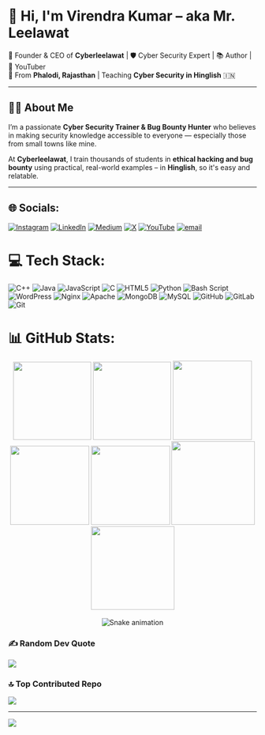 # 👋 Hi, I'm Virendra Kumar – aka Mr. Leelawat

🚀 Founder & CEO of **Cyberleelawat** | 🛡️ Cyber Security Expert | 📚 Author | 🎥 YouTuber  
📍 From **Phalodi, Rajasthan** | Teaching **Cyber Security in Hinglish** 🇮🇳

---

## 👨‍💻 About Me

I’m a passionate **Cyber Security Trainer & Bug Bounty Hunter** who believes in making security knowledge accessible to everyone — especially those from small towns like mine.

At **Cyberleelawat**, I train thousands of students in **ethical hacking and bug bounty** using practical, real-world examples – in **Hinglish**, so it's easy and relatable.

---
## 🌐 Socials:
[![Instagram](https://img.shields.io/badge/Instagram-%23E4405F.svg?logo=Instagram&logoColor=white)](https://instagram.com/cyber_leelawat) [![LinkedIn](https://img.shields.io/badge/LinkedIn-%230077B5.svg?logo=linkedin&logoColor=white)](https://linkedin.com/in/virendra-kumar-cyber-leelawat/) [![Medium](https://img.shields.io/badge/Medium-12100E?logo=medium&logoColor=white)](https://medium.com/@cyberleelawat) [![X](https://img.shields.io/badge/X-black.svg?logo=X&logoColor=white)](https://x.com/cyberleelawat) [![YouTube](https://img.shields.io/badge/YouTube-%23FF0000.svg?logo=YouTube&logoColor=white)](https://youtube.com/@cyberleelawat) [![email](https://img.shields.io/badge/Email-D14836?logo=gmail&logoColor=white)](mailto:cyberleelawat@gmail.com) 

# 💻 Tech Stack:
![C++](https://img.shields.io/badge/c++-%2300599C.svg?style=for-the-badge&logo=c%2B%2B&logoColor=white) ![Java](https://img.shields.io/badge/java-%23ED8B00.svg?style=for-the-badge&logo=openjdk&logoColor=white) ![JavaScript](https://img.shields.io/badge/javascript-%23323330.svg?style=for-the-badge&logo=javascript&logoColor=%23F7DF1E) ![C](https://img.shields.io/badge/c-%2300599C.svg?style=for-the-badge&logo=c&logoColor=white) ![HTML5](https://img.shields.io/badge/html5-%23E34F26.svg?style=for-the-badge&logo=html5&logoColor=white) ![Python](https://img.shields.io/badge/python-3670A0?style=for-the-badge&logo=python&logoColor=ffdd54) ![Bash Script](https://img.shields.io/badge/bash_script-%23121011.svg?style=for-the-badge&logo=gnu-bash&logoColor=white) ![WordPress](https://img.shields.io/badge/WordPress-%23117AC9.svg?style=for-the-badge&logo=WordPress&logoColor=white) ![Nginx](https://img.shields.io/badge/nginx-%23009639.svg?style=for-the-badge&logo=nginx&logoColor=white) ![Apache](https://img.shields.io/badge/apache-%23D42029.svg?style=for-the-badge&logo=apache&logoColor=white) ![MongoDB](https://img.shields.io/badge/MongoDB-%234ea94b.svg?style=for-the-badge&logo=mongodb&logoColor=white) ![MySQL](https://img.shields.io/badge/mysql-4479A1.svg?style=for-the-badge&logo=mysql&logoColor=white) ![GitHub](https://img.shields.io/badge/github-%23121011.svg?style=for-the-badge&logo=github&logoColor=white) ![GitLab](https://img.shields.io/badge/gitlab-%23181717.svg?style=for-the-badge&logo=gitlab&logoColor=white) ![Git](https://img.shields.io/badge/git-%23F05033.svg?style=for-the-badge&logo=git&logoColor=white)

# 📊 GitHub Stats:

<div align="center">

<img height="158em" src="https://github-profile-summary-cards.vercel.app/api/cards/profile-details?username=cyberleelawat&theme=radical">
<img height="158em" src="https://github-profile-summary-cards.vercel.app/api/cards/stats?username=cyberleelawat&theme=radical">
<img height="160em" src="https://github-profile-summary-cards.vercel.app/api/cards/repos-per-language?username=cyberleelawat&theme=radical">
<img height="160em" src="https://github-profile-summary-cards.vercel.app/api/cards/most-commit-language?username=cyberleelawat&theme=radical">
<img height="160em" src="https://github-profile-summary-cards.vercel.app/api/cards/productive-time?username=cyberleelawat&theme=radical&utcOffset=8">
<img height="169em" src="https://github-readme-stats.vercel.app/api?username=cyberleelawat&theme=radical&hide_border=false&include_all_commits=false&count_private=false">
<img height="169em" src="https://github-readme-streak-stats.herokuapp.com/?user=cyberleelawat&theme=radical">

</div>

</div><br>
<!-- Snake Game Repo View -->

<div align="center">
  <img src="https://profile-readme-generator.com/assets/snake.svg" alt="Snake animation" />
</div>

### ✍️ Random Dev Quote
![](https://quotes-github-readme.vercel.app/api?type=horizontal&theme=gruvbox)

### 🔝 Top Contributed Repo
![](https://github-contributor-stats.vercel.app/api?username=cyberleelawat&limit=5&theme=dark&combine_all_yearly_contributions=true)

---
[![](https://visitcount.itsvg.in/api?id=cyberleelawat&icon=0&color=0)](https://visitcount.itsvg.in)

<!-- Proudly created with GPRM ( https://gprm.itsvg.in ) -->
